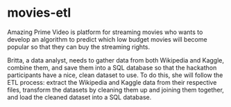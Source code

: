 # movies-etl

Amazing Prime Video is platform for streaming movies who wants to develop an algorithm to predict which low budget movies will become popular so that they can buy the streaming rights.

Britta, a data analyst, needs to gather data from both Wikipedia and Kaggle, combine them, and save them into a SQL database so that the hackathon participants have a nice, clean dataset to use. To do this, she will follow the ETL process: extract the Wikipedia and Kaggle data from their respective files, transform the datasets by cleaning them up and joining them together, and load the cleaned dataset into a SQL database.
